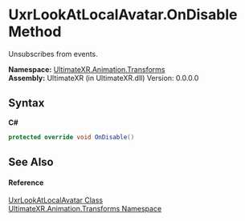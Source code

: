 # UxrLookAtLocalAvatar.OnDisable Method 
 

Unsubscribes from events.

**Namespace:**&nbsp;<a href="N_UltimateXR_Animation_Transforms">UltimateXR.Animation.Transforms</a><br />**Assembly:**&nbsp;UltimateXR (in UltimateXR.dll) Version: 0.0.0.0

## Syntax

**C#**<br />
``` C#
protected override void OnDisable()
```


## See Also


#### Reference
<a href="T_UltimateXR_Animation_Transforms_UxrLookAtLocalAvatar">UxrLookAtLocalAvatar Class</a><br /><a href="N_UltimateXR_Animation_Transforms">UltimateXR.Animation.Transforms Namespace</a><br />